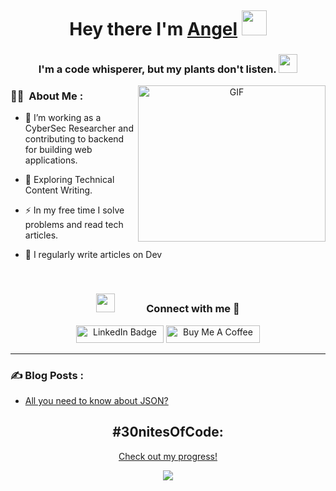 <p style='margin-right'><img src="https://komarev.com/ghpvc/?username=bytecodesky&style=flat-square&color=blue" alt=""></p>

<h1 align="center">Hey there I'm <a href='https://www.bytecodesky.me' target='_blank'>Angel</a> <img src="https://media.giphy.com/media/hvRJCLFzcasrR4ia7z/giphy.gif" width="40"></h1>
<h3 align='center'>I'm a code whisperer, but my plants don't listen.
    <img src="https://media.giphy.com/media/WUlplcMpOCEmTGBtBW/giphy.gif" width="30"></h3>
<a target='_blank' align='center'>
    <img align="right" top="250" height="250" width="300" alt="GIF" src="haze-programmer-writing-code-on-laptop-1.png"/>
</a>

### :woman_technologist: &nbsp;About Me :

- 🔭 I’m working as a CyberSec Researcher and contributing to backend for building web applications.

- 🌱 Exploring Technical Content Writing.

- ⚡ In my free time I solve problems and read tech articles.

- 📝 I regularly write articles on Dev
<br/>
<h3 align="center" > <img src="https://media.giphy.com/media/iY8CRBdQXODJSCERIr/giphy.gif" width="30" height="30" style="margin-right: 50px;">Connect with me 🤝 </h3>

<p align='center'>
    <div align='center'>
        <a style='margin-left' href="https://www.linkedin.com/in/angel-barre"><img src="https://img.shields.io/badge/LinkedIn-blue?style=for-the-badge&logo=linkedin&logoColor=white" alt="LinkedIn Badge" height='28' width="140"></a>
            <a href="https://buymeacoffee.com/bytecodesky" target="_blank"><img src="https://cdn.buymeacoffee.com/buttons/default-orange.png" alt="Buy Me A Coffee" height="28" width="150"></a>
    </div>
</p>

---

### ✍️ Blog Posts : 

<!-- BLOG-POST-LIST:START -->
- [All you need to know about JSON?](https://dev.to/bytecodesky/test-hka)
<!-- BLOG-POST-LIST:END -->

<div align="center">
    <h2>#30nitesOfCode:</h2>
    <a href="https://www.codedex.io/@bytecodesky/30-nites-of-code">Check out my progress!</a>
    <p><img src="https://www.codedex.io/api/petStatus?user=bytecodesky"></p>
</div>
